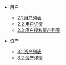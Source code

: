 <!-- docs/_sidebar.md -->

* 用户

  * [2.1 用户列表](users/user-list.md)
  * [2.2 用户详情](users/user-detail.md)
  * [2.3 用户授权资产列表](users/user-asset-perms.md)

* 资产

  * [3.1 资产列表](assets/asset-list.md)
  * [3.2 资产详情](assets/asset-detail.md)